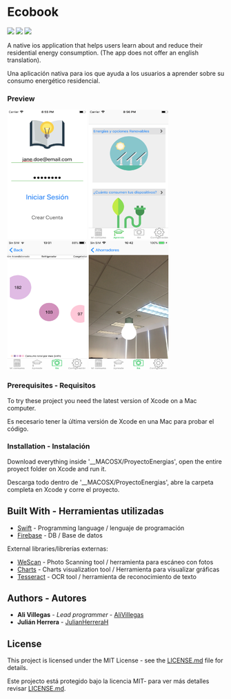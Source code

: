 # Ecobook 
<img src="https://img.shields.io/badge/language-Swift-orange.svg?style=flat"/> <img src="https://img.shields.io/badge/Tech-AR%20ML%20OCR%20IOS%20FIREBASE-green.svg?style=flat"/> <img src="https://img.shields.io/badge/License-MIT-yellow.svg?style=flat"/>

A native ios application that helps users learn about and reduce their residential energy consumption. (The app does not offer an english translation).

Una aplicación nativa para ios que ayuda a los usuarios a aprender sobre su consumo energético residencial.

### Preview 
<img src="WorkingAppImages/Login.png" width="185" height="300" alt="Login"> <img src="WorkingAppImages/LearnHome1.png" width="185" height="300"  alt="Home">
<img src="WorkingAppImages/finalGraph.png" width="185" height="300" alt="Graph"> <img src="WorkingAppImages/bulbAR.PNG" width="185" height="300"  alt="AR">


### Prerequisites - Requisitos

To try these project you need the latest version of Xcode on a Mac computer.

Es necesario tener la última versión de Xcode en una Mac para probar el código.

### Installation - Instalación

Download everything inside '__MACOSX/ProyectoEnergias', open the entire proyect folder on Xcode and run it.

Descarga todo dentro de '__MACOSX/ProyectoEnergias', abre la carpeta completa en Xcode y corre el proyecto.

## Built With - Herramientas utilizadas

* [Swift](https://swift.org/documentation/) - Programming language / lenguaje de programación
* [Firebase](https://firebase.google.com/) - DB / Base de datos

External libraries/librerías externas: 

* [WeScan](https://github.com/WeTransfer/WeScan) - Photo Scanning tool / herramienta para escáneo con fotos
* [Charts](https://github.com/danielgindi/Charts) - Charts visualization tool / Herramienta para visualizar gráficas
* [Tesseract](https://github.com/gali8/Tesseract-OCR-iOS) - OCR tool / herramienta de reconocimiento de texto

## Authors - Autores

* **Ali Villegas** - *Lead programmer* - [AliVillegas](https://github.com/AliVillegas)
* **Julián Herrera** - [JulianHerreraH](https://github.com/JulianHerreraH)

## License

This project is licensed under the MIT License - see the [LICENSE.md](LICENSE.md) file for details.

Este projecto está protegido bajo la licencia MIT- para ver más detalles revisar [LICENSE.md](LICENSE.md).
